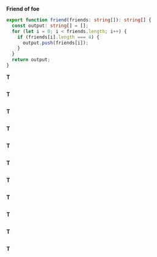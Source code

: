 **Friend of foe**

```TypeScript
export function friend(friends: string[]): string[] { 
  const output: string[] = [];
  for (let i = 0; i < friends.length; i++) {
    if (friends[i].length === 4) {
      output.push(friends[i]);
    }
  }
  return output;
}
```

**T**

```TypeScript

```

**T**

```TypeScript

```

**T**

```TypeScript

```

**T**

```TypeScript

```

**T**

```TypeScript

```

**T**

```TypeScript

```

**T**

```TypeScript

```

**T**

```TypeScript

```

**T**

```TypeScript

```

**T**

```TypeScript

```

**T**

```TypeScript

```
